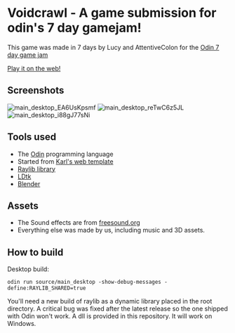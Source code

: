 # Voidcrawl - A game submission for odin's 7 day gamejam!

This game was made in 7 days by Lucy and AttentiveColon for the [Odin 7 day game jam](https://lucypero.itch.io/voidcrawl)

[Play it on the web!](https://lucypero.itch.io/voidcrawl)

## Screenshots

![main_desktop_EA6UsKpsmf](https://github.com/user-attachments/assets/479cd09c-0e2f-4535-9c8b-af2b63554fae)
![main_desktop_reTwC6z5JL](https://github.com/user-attachments/assets/c40a0bf2-b2e7-4927-af42-56066bd53b02)
![main_desktop_i88gJ77sNi](https://github.com/user-attachments/assets/446541ad-9711-4a75-929e-1463ce86b38e)


## Tools used

- The [Odin](https://odin-lang.org/) programming language
- Started from [Karl's web template](https://github.com/karl-zylinski/odin-raylib-web)
- [Raylib library](https://www.raylib.com/)
- [LDtk](https://ldtk.io/)
- [Blender](https://www.blender.org/)

## Assets

- The Sound effects are from [freesound.org](https://freesound.org/)
- Everything else was made by us, including music and 3D assets.


## How to build

Desktop build:

`odin run source/main_desktop -show-debug-messages -define:RAYLIB_SHARED=true`

You'll need a new build of raylib as a dynamic library placed in the root directory. A critical bug was fixed after the latest release so the one shipped with Odin won't work. A dll is provided in this repository. It will work on Windows.
